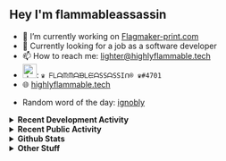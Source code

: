 ## Hey I'm flammableassassin

- 🔭 I’m currently working on [Flagmaker-print.com](https://flagmaker-print.com)
- 🌱  Currently looking for a job as a software developer
- 📫 How to reach me: [lighter@highlyflammable.tech](mailto:lighter@highlyflammable.tech?subject=Hello)
- <img src="https://discord.com/assets/2c21aeda16de354ba5334551a883b481.png" alt="drawing" width="25"/>: `♛ ᖴᒪᗩᙏᙏᗩᙖᒪᙓᗩSSᗩSSIᑎ® ♛#4701`
- 🌐 [highlyflammable.tech](https://highlyflammable.tech)

<!--START_SECTION:randomWord-->
- Random word of the day: [ignobly](https://www.wordnik.com/words/ignobly)
<!--END_SECTION:randomWord-->

<details>
  <summary><b>Recent Development Activity</b></summary>
  Doesn't record in dev containers
    <br> 
  
  <!--START_SECTION:waka-->

```text
HTML   10 mins         █████████████████████████   100.00 %
```

<!--END_SECTION:waka-->

</details>

<details>
  <summary><b>Recent Public Activity</b></summary>
    <br>

  <!--START_SECTION:activity-->
1. ❗️ Closed issue [#23](https://github.com/flamableassassin/status/issues/23) in [flamableassassin/status](https://github.com/flamableassassin/status)
2. 🗣 Commented on [#23](https://github.com/flamableassassin/status/issues/23) in [flamableassassin/status](https://github.com/flamableassassin/status)
3. ❗️ Closed issue [#22](https://github.com/flamableassassin/status/issues/22) in [flamableassassin/status](https://github.com/flamableassassin/status)
4. 🗣 Commented on [#22](https://github.com/flamableassassin/status/issues/22) in [flamableassassin/status](https://github.com/flamableassassin/status)
5. ❗️ Opened issue [#23](https://github.com/flamableassassin/status/issues/23) in [flamableassassin/status](https://github.com/flamableassassin/status)
  <!--END_SECTION:activity-->

</details>

<details>
  <summary><b>Github Stats</b></summary>
    <br>
    <p align="center">
      <img width="48%" src="https://github-readme-stats.vercel.app/api?username=flamableassassin&count_private=true&show_icons=true&theme=radical"/>
      <img width="48%" src="https://github-readme-streak-stats.herokuapp.com?user=flamableassassin&theme=neon-dark"/>
    </p>
  
</details>

<details>
  <summary><b>Other Stuff</b></summary>
  <br>
<a href="https://www.abuseipdb.com/user/67633" title="AbuseIPDB" alt="AbuseIPDB Contributor Badge">
	<img src="https://www.abuseipdb.com/contributor/67633.svg" style="width: 180px;">
</a>
  
</details>
